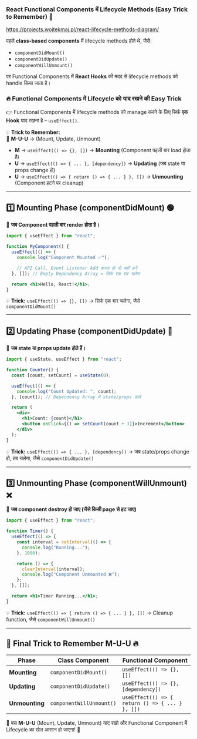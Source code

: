 ### **React Functional Components में Lifecycle Methods (Easy Trick to Remember) 🚀**

https://projects.wojtekmaj.pl/react-lifecycle-methods-diagram/

पहले **class-based components** में lifecycle methods होते थे, जैसे:

- `componentDidMount()`
- `componentDidUpdate()`
- `componentWillUnmount()`

पर Functional Components में **React Hooks** की मदद से lifecycle methods को handle किया जाता है।

### **🔥 Functional Components में Lifecycle को याद रखने की Easy Trick**

👉 Functional Components में lifecycle methods को manage करने के लिए सिर्फ **एक Hook** याद रखना है – `useEffect()`.

💡 **Trick to Remember:**  
🛑 **M-U-U** → (Mount, Update, Unmount)

- **M** → `useEffect(() => {}, [])` → **Mounting** (Component पहली बार load होता है)
- **U** → `useEffect(() => { ... }, [dependency])` → **Updating** (जब state या props change हो)
- **U** → `useEffect(() => { return () => { ... } }, [])` → **Unmounting** (Component हटने पर cleanup)

---

## **1️⃣ Mounting Phase (componentDidMount) 🟢**

📌 **जब Component पहली बार render होता है।**

```jsx
import { useEffect } from "react";

function MyComponent() {
  useEffect(() => {
    console.log("Component Mounted ✅");

    // API Call, Event Listener Add करना हो तो यहाँ करें
  }, []); // Empty Dependency Array = सिर्फ एक बार चलेगा

  return <h1>Hello, React!</h1>;
}
```

💡 **Trick:** `useEffect(() => {}, [])` → सिर्फ एक बार चलेगा, जैसे `componentDidMount()`

---

## **2️⃣ Updating Phase (componentDidUpdate) 🔄**

📌 **जब state या props update होते हैं।**

```jsx
import { useState, useEffect } from "react";

function Counter() {
  const [count, setCount] = useState(0);

  useEffect(() => {
    console.log("Count Updated: ", count);
  }, [count]); // Dependency Array में state/props डालें

  return (
    <div>
      <h1>Count: {count}</h1>
      <button onClick={() => setCount(count + 1)}>Increment</button>
    </div>
  );
}
```

💡 **Trick:** `useEffect(() => { ... }, [dependency])` → जब state/props change हो, तब चलेगा, जैसे `componentDidUpdate()`

---

## **3️⃣ Unmounting Phase (componentWillUnmount) ❌**

📌 **जब component destroy हो जाए (जैसे किसी page से हट जाए)**

```jsx
import { useEffect } from "react";

function Timer() {
  useEffect(() => {
    const interval = setInterval(() => {
      console.log("Running...");
    }, 1000);

    return () => {
      clearInterval(interval);
      console.log("Component Unmounted ❌");
    };
  }, []);

  return <h1>Timer Running...</h1>;
}
```

💡 **Trick:** `useEffect(() => { return () => { ... } }, [])` → Cleanup function, जैसे `componentWillUnmount()`

---

## **🚀 Final Trick to Remember M-U-U 🔥**

| Phase          | Class Component          | Functional Component                            |
| -------------- | ------------------------ | ----------------------------------------------- |
| **Mounting**   | `componentDidMount()`    | `useEffect(() => {}, [])`                       |
| **Updating**   | `componentDidUpdate()`   | `useEffect(() => {}, [dependency])`             |
| **Unmounting** | `componentWillUnmount()` | `useEffect(() => { return () => { ... } }, [])` |

🎯 बस **M-U-U** (Mount, Update, Unmount) याद रखो और Functional Component में Lifecycle का खेल आसान हो जाएगा! 🚀
